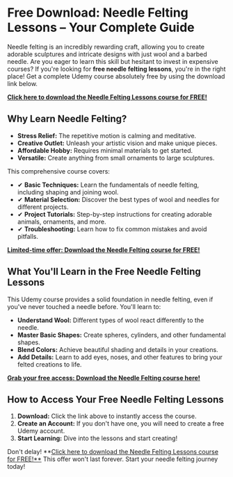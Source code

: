 # Free Download: Needle Felting Lessons – Your Complete Guide

Needle felting is an incredibly rewarding craft, allowing you to create adorable sculptures and intricate designs with just wool and a barbed needle. Are you eager to learn this skill but hesitant to invest in expensive courses? If you're looking for **free needle felting lessons**, you're in the right place! Get a complete Udemy course absolutely free by using the download link below.

[**Click here to download the Needle Felting Lessons course for FREE!**](https://udemywork.com/needle-felting-lessons)

## Why Learn Needle Felting?

*   **Stress Relief:** The repetitive motion is calming and meditative.
*   **Creative Outlet:** Unleash your artistic vision and make unique pieces.
*   **Affordable Hobby:** Requires minimal materials to get started.
*   **Versatile:** Create anything from small ornaments to large sculptures.

This comprehensive course covers:

*   ✔ **Basic Techniques:** Learn the fundamentals of needle felting, including shaping and joining wool.
*   ✔ **Material Selection:** Discover the best types of wool and needles for different projects.
*   ✔ **Project Tutorials:** Step-by-step instructions for creating adorable animals, ornaments, and more.
*   ✔ **Troubleshooting:** Learn how to fix common mistakes and avoid pitfalls.

[**Limited-time offer: Download the Needle Felting course for FREE!**](https://udemywork.com/needle-felting-lessons)

## What You'll Learn in the Free Needle Felting Lessons

This Udemy course provides a solid foundation in needle felting, even if you've never touched a needle before. You'll learn to:

*   **Understand Wool:** Different types of wool react differently to the needle.
*   **Master Basic Shapes:** Create spheres, cylinders, and other fundamental shapes.
*   **Blend Colors:** Achieve beautiful shading and details in your creations.
*   **Add Details:** Learn to add eyes, noses, and other features to bring your felted creations to life.

[**Grab your free access: Download the Needle Felting course here!**](https://udemywork.com/needle-felting-lessons)

## How to Access Your Free Needle Felting Lessons

1.  **Download:** Click the link above to instantly access the course.
2.  **Create an Account:** If you don't have one, you will need to create a free Udemy account.
3.  **Start Learning:** Dive into the lessons and start creating!

Don't delay! **[Click here to download the Needle Felting Lessons course for FREE!**](https://udemywork.com/needle-felting-lessons) This offer won't last forever. Start your needle felting journey today!
